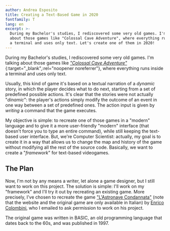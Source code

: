 ```yaml
---
author: Andrea Esposito
title: Creating a Text-Based Game in 2020
fontfamily: T
lang: en
excerpt: >-
  During my Bachelor's studies, I rediscovered some very old games. I'm talking
  about those games like "Colossal Cave Adventure", where everything runs inside
  a terminal and uses only text. Let's create one of them in 2020!
---
```


During my Bachelor's studies, I rediscovered some very old games. I'm talking
about those games like
[_"Colossal Cave Adventure"_](https://en.wikipedia.org/wiki/Colossal_Cave_Adventure){:target="_blank",:rel="noopener noreferrer"},
where everything runs inside a terminal and uses only text. 

Usually, this kind of game it's based on a textual narration of a _dynamic_
story, in which the player decides what to do next, starting from a set of
predefined possible actions. It's clear that the stories were not actually
"_dinamic_": the player's actions simply modify the outcome of an event in one
way between a set of predefined ones. The action input is given by _writing_ a
command that the game executes.

My objective is simple: to recreate one of those games in a "modern" language
and to give it a more user-friendly "modern" interface (that doesn't force you
to type an entire command), while still keeping the text-based user interface.
But, we're Computer Scientist: actually, my goal is to create it in a way that
allows us to change the map and history of the game without modifying all the
rest of the source code. Basically, we want to create a "_framework_" for
text-based videogames.

## The Plan

Now, I'm not by any means a writer, let alone a game designer, but I still want
to work on this project. The solution is simple: I'll work on my "framework"
and I'll try it out by recreating an existing game. More precisely, I've chosen
to recreate the game
["L'Astronave Condannata"](http://www.erix.it/avventure.html)
(note that the website and the original game are only available in Italian) by
[Enrico Colombini](http://www.erix.it/index.html),
who I emailed to ask permission to work on his project.

The original game was written in BASIC, an old programming language that dates
back to the 60s, and was published in 1997.

